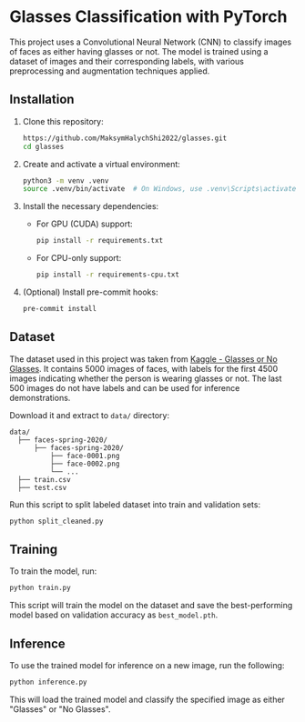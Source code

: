 # Glasses Classification with PyTorch

This project uses a Convolutional Neural Network (CNN) to classify images of faces as either having glasses or not. The model is trained using a dataset of images and their corresponding labels, with various preprocessing and augmentation techniques applied.

## Installation

1. Clone this repository:

    ```bash
    https://github.com/MaksymHalychShi2022/glasses.git
    cd glasses
    ```

2. Create and activate a virtual environment:

    ```bash
    python3 -m venv .venv
    source .venv/bin/activate  # On Windows, use .venv\Scripts\activate
    ```

3. Install the necessary dependencies:

    - For GPU (CUDA) support:

        ```bash
        pip install -r requirements.txt
        ```

    - For CPU-only support:

        ```bash
        pip install -r requirements-cpu.txt
        ```

4. (Optional) Install pre-commit hooks:

    ```bash
    pre-commit install
    ```

## Dataset 

The dataset used in this project was taken from [Kaggle - Glasses or No Glasses](https://www.kaggle.com/datasets/jeffheaton/glasses-or-no-glasses). It contains 5000 images of faces, with labels for the first 4500 images indicating whether the person is wearing glasses or not. The last 500 images do not have labels and can be used for inference demonstrations.

Download it and extract to `data/` directory:

```text
data/
  ├── faces-spring-2020/
      ├── faces-spring-2020/
          ├── face-0001.png
          ├── face-0002.png
          └── ...
  ├── train.csv
  ├── test.csv
```

Run this script to split labeled dataset into train and validation sets:

```bash
python split_cleaned.py
```

## Training

To train the model, run:

```bash
python train.py
```

This script will train the model on the dataset and save the best-performing model based on validation accuracy as `best_model.pth`.

## Inference

To use the trained model for inference on a new image, run the following:

```bash
python inference.py
```

This will load the trained model and classify the specified image as either "Glasses" or "No Glasses".